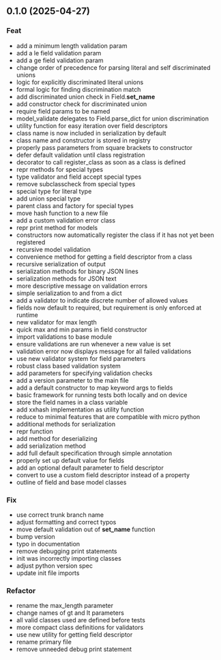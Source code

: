 ## 0.1.0 (2025-04-27)

### Feat

- add a minimum length validation param
- add a le field validation param
- add a ge field validation param
- change order of precedence for parsing literal and self discriminated unions
- logic for explicitly discriminated literal unions
- formal logic for finding discrimination match
- add discriminated union check in Field.__set_name__
- add constructor check for discriminated union
- require field params to be named
- model_validate delegates to Field.parse_dict for union discrimination
- utility function for easy iteration over field descriptors
- class name is now included in serialization by default
- class name and constructor is stored in registry
- properly pass parameters from square brackets to constructor
- defer default validation until class registration
- decorator to call register_class as soon as a class is defined
- repr methods for special types
- type validator and field accept special types
- remove subclasscheck from special types
- special type for literal type
- add union special type
- parent class and factory for special types
- move hash function to a new file
- add a custom validation error class
- repr print method for models
- constructors now automatically register the class if it has not yet been registered
- recursive model validation
- convenience method for getting a field descriptor from a class
- recursive serialization of output
- serialization methods for binary JSON lines
- serialization methods for JSON text
- more descriptive message on validation errors
- simple serialization to and from a dict
- add a validator to indicate discrete number of allowed values
- fields now default to required, but requirement is only enforced at runtime
- new validator for max length
- quick max and min params in field constructor
- import validations to base module
- ensure validations are run whenever a new value is set
- validation error now displays message for all failed validations
- use new validator system for field parameters
- robust class based validation system
- add parameters for specifying validation checks
- add a version parameter to the main file
- add a default constructor to map keyword args to fields
- basic framework for running tests both locally and on device
- store the field names in a class variable
- add xxhash implementation as utility function
- reduce to minimal features that are compatible with micro python
- additional methods for serialization
- repr function
- add method for deserializing
- add serialization method
- add full default specification through simple annotation
- properly set up default value for fields
- add an optional default parameter to field descriptor
- convert to use a custom field descriptor instead of a property
- outline of field and base model classes

### Fix

- use correct trunk branch name
- adjust formatting and correct typos
- move default validation out of __set_name__ function
- bump version
- typo in documentation
- remove debugging print statements
- init was incorrectly importing classes
- adjust python version spec
- update init file imports

### Refactor

- rename the max_length parameter
- change names of gt and lt parameters
- all valid classes used are defined before tests
- more compact class definitions for validators
- use new utility for getting field descriptor
- rename primary file
- remove unneeded debug print statement
